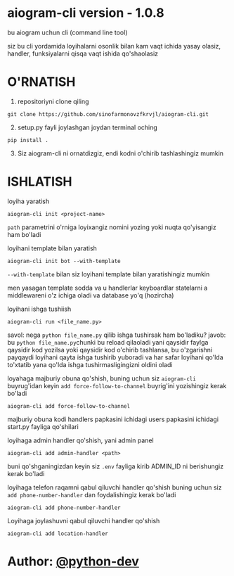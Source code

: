 # aiogram-cli version - 1.0.8

bu aiogram uchun cli (command line tool)

siz bu cli yordamida loyihalarni osonlik bilan kam vaqt ichida yasay olasiz, handler, funksiyalarni qisqa vaqt ishida qo'shaolasiz

# O'RNATISH

1. repositoriyni clone qiling
```
git clone https://github.com/sinofarmonovzfkrvjl/aiogram-cli.git
```

2. setup.py fayli joylashgan joydan terminal oching
```
pip install .
```

3. Siz aiogram-cli ni ornatdizgiz, endi kodni o'chirib tashlashingiz mumkin

# ISHLATISH
loyiha yaratish
```
aiogram-cli init <project-name>
```
```path``` parametrini o'rniga loyixangiz nomini yozing yoki nuqta qo'yisangiz ham bo'ladi

loyihani template bilan yaratish
```
aiogram-cli init bot --with-template
```
```--with-template``` bilan siz loyihani template bilan yaratishingiz mumkin

men yasagan template sodda va u handlerlar keyboardlar statelarni a middlewareni o'z ichiga oladi va database yo'q (hozircha)

loyihani ishga tushiish
```
aiogram-cli run <file_name.py>
```
savol: nega ```python file_name.py``` qilib ishga tushirsak ham bo'ladiku?
javob: bu ```python file_name.py```chunki bu reload qilaoladi yani qaysidir faylga qaysidir kod yozilsa yoki qaysidir kod o'chirib tashlansa, bu o'zgarishni payqaydi loyihani qayta ishga tushirib yuboradi va har safar loyihani qo'lda to'xtatib yana qo'lda ishga tushirmasligingizni oldini oladi 

loyahaga majburiy obuna qo'shish, buning uchun siz ```aiogram-cli``` buyrug'idan keyin ```add force-follow-to-channel``` buyrig'ini yozishingiz kerak bo'ladi
```
aiogram-cli add force-follow-to-channel
```
majburiy obuna kodi handlers papkasini ichidagi users papkasini ichidagi start.py fayliga qo'shilari

loyihaga admin handler qo'shish, yani admin panel
```
aiogram-cli add admin-handler <path>
```
buni qo'shganingizdan keyin siz ```.env``` fayliga kirib ADMIN_ID ni berishungiz kerak bo'ladi

loyihaga telefon raqamni qabul qiluvchi handler qo'shish buning uchun siz ```add phone-number-handler``` dan foydalishingiz kerak bo'ladi
```
aiogram-cli add phone-number-handler
```

Loyihaga joylashuvni qabul qiluvchi handler qo'shish
```
aiogram-cli add location-handler
```

# Author: [@python-dev](https://t.me/python_dev323)